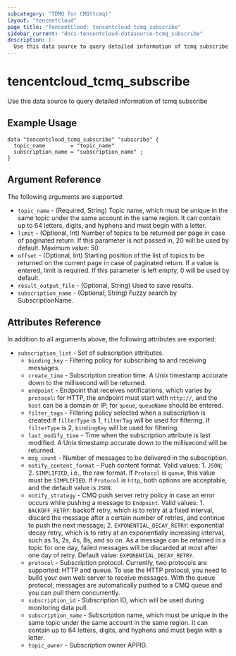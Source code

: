 ```yaml
---
subcategory: "TDMQ for CMQ(tcmq)"
layout: "tencentcloud"
page_title: "TencentCloud: tencentcloud_tcmq_subscribe"
sidebar_current: "docs-tencentcloud-datasource-tcmq_subscribe"
description: |-
  Use this data source to query detailed information of tcmq subscribe
---
```


# tencentcloud_tcmq_subscribe

Use this data source to query detailed information of tcmq subscribe

## Example Usage

```hcl
data "tencentcloud_tcmq_subscribe" "subscribe" {
  topic_name        = "topic_name"
  subscription_name = "subscription_name" ;
}
```

## Argument Reference

The following arguments are supported:

* `topic_name` - (Required, String) Topic name, which must be unique in the same topic under the same account in the same region. It can contain up to 64 letters, digits, and hyphens and must begin with a letter.
* `limit` - (Optional, Int) Number of topics to be returned per page in case of paginated return. If this parameter is not passed in, 20 will be used by default. Maximum value: 50.
* `offset` - (Optional, Int) Starting position of the list of topics to be returned on the current page in case of paginated return. If a value is entered, limit is required. If this parameter is left empty, 0 will be used by default.
* `result_output_file` - (Optional, String) Used to save results.
* `subscription_name` - (Optional, String) Fuzzy search by SubscriptionName.

## Attributes Reference

In addition to all arguments above, the following attributes are exported:

* `subscription_list` - Set of subscription attributes.
  * `binding_key` - Filtering policy for subscribing to and receiving messages.
  * `create_time` - Subscription creation time. A Unix timestamp accurate down to the millisecond will be returned.
  * `endpoint` - Endpoint that receives notifications, which varies by `protocol`: for HTTP, the endpoint must start with `http://`, and the `host` can be a domain or IP; for `queue`, `queueName` should be entered.
  * `filter_tags` - Filtering policy selected when a subscription is created:If `filterType` is 1, `filterTag` will be used for filtering. If `filterType` is 2, `bindingKey` will be used for filtering.
  * `last_modify_time` - Time when the subscription attribute is last modified. A Unix timestamp accurate down to the millisecond will be returned.
  * `msg_count` - Number of messages to be delivered in the subscription.
  * `notify_content_format` - Push content format. Valid values: 1. `JSON`; 2. `SIMPLIFIED`, i.e., the raw format. If `Protocol` is `queue`, this value must be `SIMPLIFIED`. If `Protocol` is `http`, both options are acceptable, and the default value is `JSON`.
  * `notify_strategy` - CMQ push server retry policy in case an error occurs while pushing a message to `Endpoint`. Valid values: 1. `BACKOFF_RETRY`: backoff retry, which is to retry at a fixed interval, discard the message after a certain number of retries, and continue to push the next message; 2. `EXPONENTIAL_DECAY_RETRY`: exponential decay retry, which is to retry at an exponentially increasing interval, such as 1s, 2s, 4s, 8s, and so on. As a message can be retained in a topic for one day, failed messages will be discarded at most after one day of retry. Default value: `EXPONENTIAL_DECAY_RETRY`.
  * `protocol` - Subscription protocol. Currently, two protocols are supported: HTTP and queue. To use the HTTP protocol, you need to build your own web server to receive messages. With the queue protocol, messages are automatically pushed to a CMQ queue and you can pull them concurrently.
  * `subscription_id` - Subscription ID, which will be used during monitoring data pull.
  * `subscription_name` - Subscription name, which must be unique in the same topic under the same account in the same region. It can contain up to 64 letters, digits, and hyphens and must begin with a letter.
  * `topic_owner` - Subscription owner APPID.




